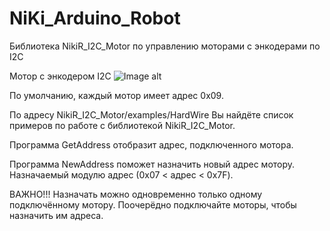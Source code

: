 # NiKi_Arduino_Robot
Библиотека NikiR_I2C_Motor по управлению моторами с энкодерами по I2C

Мотор с энкодером I2C
![Image alt](https://github.com/Antipat/NiKi_Arduino_Robot/blob/main/Im/%D0%98%D0%B7%D0%BE%D0%B1%D1%80%D0%B0%D0%B6%D0%B5%D0%BD%D0%B8%D0%B5%20WhatsApp%202024-08-08%20%D0%B2%2011.48.59_10330e08.jpg)


По умолчанию, каждый мотор имеет адрес 0x09.

По адресу NikiR_I2C_Motor/examples/HardWire Вы найдёте список примеров по работе с библиотекой NikiR_I2C_Motor.

Программа GetAddress отобразит адрес, подключенного мотора.

Программа NewAddress поможет назначить новый адрес мотору.
Назначаемый модулю адрес (0x07 < адрес < 0x7F). 

ВАЖНО!!!  Назначать можно одновременно только одному подключённому мотору. Поочерёдно подключайте моторы, чтобы назначить им адреса.
